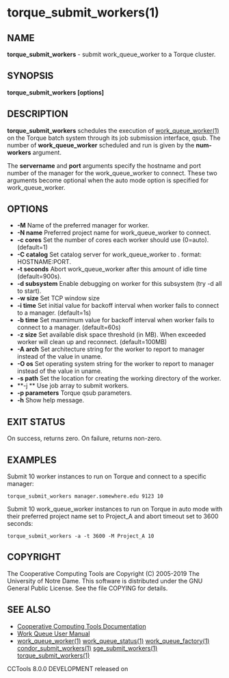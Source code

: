 






















# torque_submit_workers(1)

## NAME
**torque_submit_workers** - submit work_queue_worker to a Torque cluster.

## SYNOPSIS
****torque_submit_workers [options] <servername> <port> <num-workers>****

## DESCRIPTION
**torque_submit_workers** schedules the execution of [work_queue_worker(1)](work_queue_worker.md)
on the Torque batch system through its job submission interface, qsub.
The number of **work_queue_worker** scheduled and run is given by the **num-workers**
argument.

The **servername** and **port** arguments specify the hostname and port number of the
manager for the work_queue_worker to connect. These two arguments become optional when the
auto mode option is specified for work_queue_worker.

## OPTIONS

- **-M** Name of the preferred manager for worker.
- **-N name** Preferred project name for work_queue_worker to connect.
- **-c cores** Set the number of cores each worker should use (0=auto). (default=1)
- **-C catalog** Set catalog server for work_queue_worker to <catalog>. <catalog> format: HOSTNAME:PORT.
- **-t seconds** Abort work_queue_worker after this amount of idle time (default=900s).
- **-d subsystem** Enable debugging on worker for this subsystem (try -d all to start).
- **-w size** Set TCP window size
- **-i time** Set initial value for backoff interval when worker fails to connect to a manager. (default=1s)
- **-b time** Set maxmimum value for backoff interval when worker fails to connect to a manager. (default=60s)
- **-z size** Set available disk space threshold (in MB). When exceeded worker will clean up and reconnect. (default=100MB)
- **-A arch** Set architecture string for the worker to report to manager instead of the value in uname.
- **-O os** Set operating system string for the worker to report to manager instead of the value in uname.
- **-s path** Set the location for creating the working directory of the worker.
- **-j ** Use job array to submit workers.
- **-p parameters** Torque qsub parameters.
- **-h** Show help message.


## EXIT STATUS
On success, returns zero. On failure, returns non-zero.

## EXAMPLES

Submit 10 worker instances to run on Torque and connect to a specific manager:

```
torque_submit_workers manager.somewhere.edu 9123 10
```

Submit 10 work_queue_worker instances to run on Torque in auto mode with their
preferred project name set to Project_A and abort timeout set to 3600 seconds:

```
torque_submit_workers -a -t 3600 -M Project_A 10
```

## COPYRIGHT
The Cooperative Computing Tools are Copyright (C) 2005-2019 The University of Notre Dame.  This software is distributed under the GNU General Public License.  See the file COPYING for details.

## SEE ALSO

- [Cooperative Computing Tools Documentation]("../index.html")
- [Work Queue User Manual]("../workqueue.html")
- [work_queue_worker(1)](work_queue_worker.md) [work_queue_status(1)](work_queue_status.md) [work_queue_factory(1)](work_queue_factory.md) [condor_submit_workers(1)](condor_submit_workers.md) [sge_submit_workers(1)](sge_submit_workers.md) [torque_submit_workers(1)](torque_submit_workers.md) 


CCTools 8.0.0 DEVELOPMENT released on 
